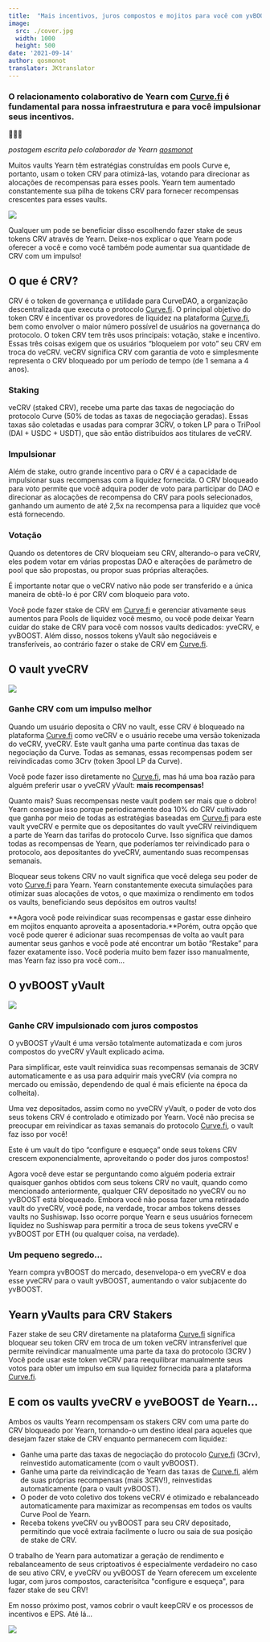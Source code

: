 ```yaml
---
title:  "Mais incentivos, juros compostos e mojitos para você com yvBOOST"
image:
  src: ./cover.jpg
  width: 1000
  height: 500
date: '2021-09-14'
author: qosmonot
translator: JKtranslator
---
```


### O relacionamento colaborativo de Yearn com [Curve.fi](http://curve.fi/) é fundamental para nossa infraestrutura e para você impulsionar seus incentivos.

🔵🤝🌈

_postagem escrita pelo colaborador de Yearn_ [_qosmonot_](http://twitter.com/qosmonot)

Muitos vaults Yearn têm estratégias construídas em pools Curve e, portanto, usam o token CRV para otimizá-las, votando para direcionar as alocações de recompensas para esses pools. Yearn tem aumentado constantemente sua pilha de tokens CRV para fornecer recompensas crescentes para esses vaults.

![](image1.jpg?w=1050&h=651)

Qualquer um pode se beneficiar disso escolhendo fazer stake de seus tokens CRV através de Yearn. Deixe-nos explicar o que Yearn pode oferecer a você e como você também pode aumentar sua quantidade de CRV com um impulso!

## O que é CRV?

CRV é o token de governança e utilidade para CurveDAO, a organização descentralizada que executa o protocolo [Curve.fi](http://curve.fi/). O principal objetivo do token CRV é incentivar os provedores de liquidez na plataforma [Curve.fi](http://curve.fi/), bem como envolver o maior número possível de usuários na governança do protocolo. O token CRV tem três usos principais: votação, stake e incentivo. Essas três coisas exigem que os usuários “bloqueiem por voto” seu CRV em troca do veCRV. veCRV significa CRV com garantia de voto e simplesmente representa o CRV bloqueado por um período de tempo (de 1 semana a 4 anos).

### Staking

veCRV (staked CRV), recebe uma parte das taxas de negociação do protocolo Curve (50% de todas as taxas de negociação geradas). Essas taxas são coletadas e usadas para comprar 3CRV, o token LP para o TriPool (DAI + USDC + USDT), que são então distribuídos aos titulares de veCRV.

### Impulsionar

Além de stake, outro grande incentivo para o CRV é a capacidade de impulsionar suas recompensas com a liquidez fornecida. O CRV bloqueado para voto permite que você adquira poder de voto para participar do DAO e direcionar as alocações de recompensa do CRV para pools selecionados, ganhando um aumento de até 2,5x na recompensa para a liquidez que você está fornecendo.

### Votação

Quando os detentores de CRV bloqueiam seu CRV, alterando-o para veCRV, eles podem votar em várias propostas DAO e alterações de parâmetro de pool que são propostas, ou propor suas próprias alterações.

É importante notar que o veCRV nativo não pode ser transferido e a única maneira de obtê-lo é por CRV com bloqueio para voto.

Você pode fazer stake de CRV em [Curve.fi](http://curve.fi/) e gerenciar ativamente seus aumentos para Pools de liquidez você mesmo, ou você pode deixar Yearn cuidar do stake de CRV para você com nossos vaults dedicados: yveCRV, e yvBOOST. Além disso, nossos tokens yVault são negociáveis e transferíveis, ao contrário fazer o stake de CRV em [Curve.fi](http://curve.fi/).

## O vault yveCRV

![](image2.png?w=128&h=128)

### Ganhe CRV com um impulso melhor

Quando um usuário deposita o CRV no vault, esse CRV é bloqueado na plataforma [Curve.fi](http://curve.fi/) como veCRV e o usuário recebe uma versão tokenizada do veCRV, yveCRV. Este vault ganha uma parte contínua das taxas de negociação da Curve. Todas as semanas, essas recompensas podem ser reivindicadas como 3Crv (token 3pool LP da Curve).

Você pode fazer isso diretamente no [Curve.fi](http://curve.fi/), mas há uma boa razão para alguém preferir usar o yveCRV yVault: **mais recompensas!**

Quanto mais? Suas recompensas neste vault podem ser mais que o dobro! Yearn consegue isso porque periodicamente doa 10% do CRV cultivado que ganha por meio de todas as estratégias baseadas em [Curve.fi](http://curve.fi/) para este vault yveCRV e permite que os depositantes do vault yveCRV reivindiquem a parte de Yearn das tarifas do protocolo Curve. Isso significa que damos todas as recompensas de Yearn, que poderíamos ter reivindicado para o protocolo, aos depositantes do yveCRV, aumentando suas recompensas semanais.

Bloquear seus tokens CRV no vault significa que você delega seu poder de voto [Curve.fi](http://curve.fi/) para Yearn. Yearn constantemente executa simulações para otimizar suas alocações de votos, o que maximiza o rendimento em todos os vaults, beneficiando seus depósitos em outros vaults!

**Agora você pode reivindicar suas recompensas e gastar esse dinheiro em mojitos enquanto aproveita a aposentadoria.**Porém, outra opção que você pode querer é adicionar suas recompensas de volta ao vault para aumentar seus ganhos e você pode até encontrar um botão “Restake” para fazer exatamente isso. Você poderia muito bem fazer isso manualmente, mas Yearn faz isso pra você com...

## O yvBOOST yVault

![](image3.png?w=128&h=128)

### Ganhe CRV impulsionado com juros compostos

O yvBOOST yVault é uma versão totalmente automatizada e com juros compostos do yveCRV yVault explicado acima.

Para simplificar, este vault reinvidica suas recompensas semanais de 3CRV automaticamente e as usa para adquirir mais yveCRV (via compra no mercado ou emissão, dependendo de qual é mais eficiente na época da colheita).

Uma vez depositados, assim como no yveCRV yVault, o poder de voto dos seus tokens CRV é controlado e otimizado por Yearn. Você não precisa se preocupar em reivindicar as taxas semanais do protocolo [Curve.fi](http://curve.fi/), o vault faz isso por você!

Este é um vault do tipo “configure e esqueça” onde seus tokens CRV crescem exponencialmente, aproveitando o poder dos juros compostos!

Agora você deve estar se perguntando como alguém poderia extrair quaisquer ganhos obtidos com seus tokens CRV no vault, quando como mencionado anteriormente, qualquer CRV depositado no yveCRV ou no yvBOOST está bloqueado. Embora você não possa fazer uma retiradado vault do yveCRV, você pode, na verdade, trocar ambos tokens desses vaults no Sushiswap. Isso ocorre porque Yearn e seus usuários fornecem liquidez no Sushiswap para permitir a troca de seus tokens yveCRV e yvBOOST por ETH (ou qualquer coisa, na verdade).

### Um pequeno segredo...

Yearn compra yvBOOST do mercado, desenvelopa-o em yveCRV e doa esse yveCRV para o vault yvBOOST, aumentando o valor subjacente do yvBOOST.

## Yearn yVaults para CRV Stakers

Fazer stake de seu CRV diretamente na plataforma [Curve.fi](http://curve.fi/) significa bloquear seu token CRV em troca de um token veCRV intransferível que permite reivindicar manualmente uma parte da taxa do protocolo (3CRV ) Você pode usar este token veCRV para reequilibrar manualmente seus votos para obter um impulso em sua liquidez fornecida para a plataforma [Curve.fi](http://curve.fi/).

## E com os vaults yveCRV e yveBOOST de Yearn...

Ambos os vaults Yearn recompensam os stakers CRV com uma parte do CRV bloqueado por Yearn, tornando-o um destino ideal para aqueles que desejam fazer stake de CRV enquanto permanecem com liquidez:

- Ganhe uma parte das taxas de negociação do protocolo [Curve.fi](http://curve.fi/) (3Crv), reinvestido automaticamente (com o vault yvBOOST).
- Ganhe uma parte da reivindicação de Yearn das taxas de [Curve.fi](http://curve.fi/), além de suas próprias recompensas (mais 3CRV!), reinvestidas automaticamente (para o vault yvBOOST).
- O poder de voto coletivo dos tokens veCRV é otimizado e rebalanceado automaticamente para maximizar as recompensas em todos os vaults Curve Pool de Yearn.
- Receba tokens yveCRV ou yvBOOST para seu CRV depositado, permitindo que você extraia facilmente o lucro ou saia de sua posição de stake de CRV.

O trabalho de Yearn para automatizar a geração de rendimento e rebalanceamento de seus criptoativos é especialmente verdadeiro no caso de seu ativo CRV, e yveCRV ou yvBOOST de Yearn oferecem um excelente lugar, com juros compostos, caracterísitca "configure e esqueça", para fazer stake de seu CRV!

Em nosso próximo post, vamos cobrir o vault keepCRV e os processos de incentivos e EPS. Até lá...

![](image4.jpg?w=1050&h=543)

